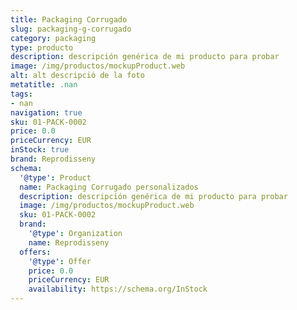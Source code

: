 ```yaml
---
title: Packaging Corrugado
slug: packaging-g-corrugado
category: packaging
type: producto
description: descripción genérica de mi producto para probar
image: /img/productos/mockupProduct.web
alt: alt descripció de la foto
metatitle: .nan
tags:
- nan
navigation: true
sku: 01-PACK-0002
price: 0.0
priceCurrency: EUR
inStock: true
brand: Reprodisseny
schema:
  '@type': Product
  name: Packaging Corrugado personalizados
  description: descripción genérica de mi producto para probar
  image: /img/productos/mockupProduct.web
  sku: 01-PACK-0002
  brand:
    '@type': Organization
    name: Reprodisseny
  offers:
    '@type': Offer
    price: 0.0
    priceCurrency: EUR
    availability: https://schema.org/InStock
---
```

